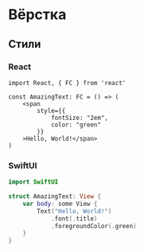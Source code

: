 # Вёрстка

## Стили

### React

```tsx
import React, { FC } from 'react'

const AmazingText: FC = () => (
    <span
        style={{
            fontSize: "2em",
            color: "green"
        }}
    >Hello, World!</span>
)
```

### SwiftUI

```swift
import SwiftUI

struct AmazingText: View {
    var body: some View {
        Text("Hello, World!")
            .font(.title)
            .foregroundColor(.green)
    }
}
```

